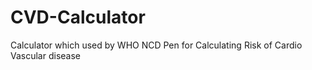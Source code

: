 # CVD-Calculator
Calculator which used by WHO NCD Pen for Calculating Risk of Cardio Vascular disease
